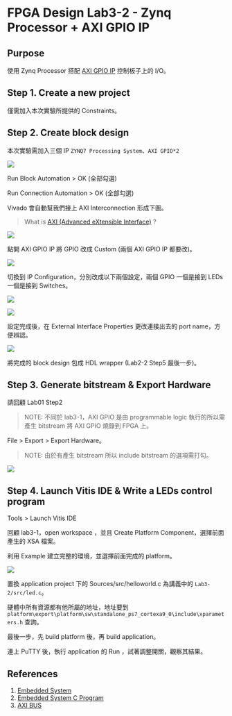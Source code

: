 # FPGA Design Lab3-2 - Zynq Processor + AXI GPIO IP
## Purpose
使用 Zynq Processor 搭配 [AXI GPIO IP](https://xilinx.github.io/embeddedsw.github.io/gpio/doc/html/api/index.html) 控制板子上的 I/O。
## Step 1. Create a new project
僅需加入本次實驗所提供的 Constraints。
## Step 2. Create block design
本次實驗需加入三個 IP `ZYNQ7 Processing System`、`AXI GPIO*2`

![](images/create_block_design_24.jpg)

Run Block Automation > OK (全部勾選)

Run Connection Automation > OK (全部勾選)

Vivado 會自動幫我們接上 AXI Interconnection 形成下圖。

>What is [AXI (Advanced eXtensible Interface)](https://www.xilinx.com/products/intellectual-property/axi.html) ?

![](images/block_design_done_24.jpg)

點開 AXI GPIO IP 將 GPIO 改成 Custom (兩個 AXI GPIO IP 都要改)。

![](images/gpio_custom_24.jpg)

切換到 IP Configuration，分別改成以下兩個設定，兩個 GPIO 一個是接到 LEDs 一個是接到 Switches。


![](images/ip1_conf_24.jpg)

![](images/ip2_conf_24.jpg)

設定完成後，在 External Interface Properties 更改連接出去的 port name，方便辨認。

![](images/gpio_name_24.jpg)

將完成的 block design 包成 HDL wrapper (Lab2-2 Step5 最後一步)。

## Step 3. Generate bitstream & Export Hardware
請回顧 Lab01 Step2

>NOTE: 不同於 lab3-1，AXI GPIO 是由 programmable logic 執行的所以需產生 bitstream 將 AXI GPIO 燒錄到 FPGA 上。

File > Export > Export Hardware。
>NOTE: 由於有產生 bitstream 所以 include bitstream 的選項需打勾。

![](images/include_bitstream_24.jpg)

## Step 4. Launch Vitis IDE & Write a LEDs control program
Tools > Launch Vitis IDE

回顧 lab3-1，open workspace ，並且 Create Platform Component，選擇前面產生的 XSA 檔案。

利用 Example 建立完整的環境，並選擇前面完成的 platform。

![](images/create_application_24.jpg)

置換 application project 下的 Sources/src/helloworld.c 為講義中的 `Lab3-2/src/led.c`。

硬體中所有資源都有他所屬的地址，地址要到 `platform\export\platform\sw\standalone_ps7_cortexa9_0\include\xparameters.h` 查詢。

<!-- ![](images/gpio_address_24.jpg) -->

<!-- 因為這個 lab 需要 include bitstream，所以需要更改 application/Settings/launch.json 中的 Initialization file -->

最後一步，先 build platform 後，再 build application。

連上 PuTTY 後，執行 application 的 Run ，試著調整開關，觀察其結果。 

## References
 1. [Embedded System](https://zh.wikipedia.org/wiki/%E5%B5%8C%E5%85%A5%E5%BC%8F%E7%B3%BB%E7%BB%9F)
 2. [Embedded System C Program](http://stenlyho.blogspot.com/2007/04/c_03.html)
 3. [AXI BUS]([https://www.twblogs.net/a/5b8cb90d2b7177188334d3a7](https://hackmd.io/@Ji0m0/S1aoQO-yt))
